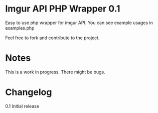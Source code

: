 Imgur API PHP Wrapper 0.1
=========================
Easy to use php wrapper for imgur API. You can see example usages in examples.php

Feel free to fork and contribute to the project.

Notes
=====
This is a work in progress. There might be bugs.

Changelog
=========
0.1 Initial release

